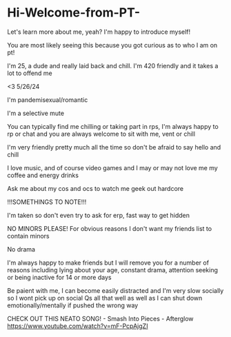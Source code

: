 # Hi-Welcome-from-PT-
Let's learn more about me, yeah? I'm happy to introduce myself!

You are most likely seeing this because you got curious as to who I am on pt!

I'm 25, a dude and really laid back and chill. I'm 420 friendly and it takes a lot to offend me

<3 5/26/24

I'm pandemisexual/romantic

I'm a selective mute

You can typically find me chilling or taking part in rps, I'm always happy to rp or chat and you are always welcome to sit with me, vent or chill

I'm very friendly pretty much all the time so don't be afraid to say hello and chill

I love music, and of course video games and I may or may not love me my coffee and energy drinks

Ask me about my cos and ocs to watch me geek out hardcore

!!!SOMETHINGS TO NOTE!!!

I'm taken so don't even try to ask for erp, fast way to get hidden

NO MINORS PLEASE! For obvious reasons I don't want my friends list to contain minors

No drama

I'm always happy to make friends but I will remove you for a number of reasons including lying about your age, constant drama, attention seeking or being inactive for 14 or more days

Be paient with me, I can become easily distracted and I'm very slow socially so I wont pick up on social Qs all that well as well as I can shut down emotionally/mentally if pushed the wrong way


CHECK OUT THIS NEATO SONG! - Smash Into Pieces - Afterglow
https://www.youtube.com/watch?v=mF-PcpAjgZI

